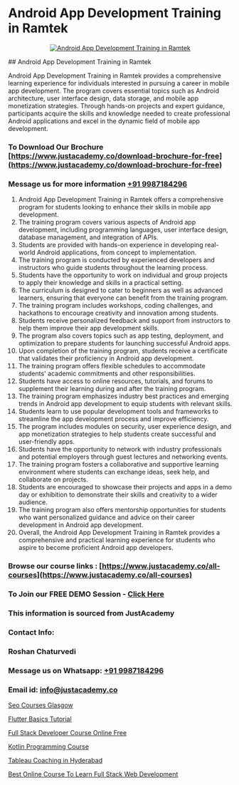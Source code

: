 # Android App Development Training in Ramtek

<p align="center">
  <a href="https://justacademy.co/course-detail/android-app-development">
    <img src="https://justacademy.co/storage2/course_image/1676635923_course_image.webp" alt="Android App Development Training in Ramtek">
  </a>
</p>
## Android App Development Training in Ramtek

Android App Development Training in Ramtek provides a comprehensive learning experience for individuals interested in pursuing a career in mobile app development. The program covers essential topics such as Android architecture, user interface design, data storage, and mobile app monetization strategies. Through hands-on projects and expert guidance, participants acquire the skills and knowledge needed to create professional Android applications and excel in the dynamic field of mobile app development.
### To Download Our Brochure [https://www.justacademy.co/download-brochure-for-free](https://www.justacademy.co/download-brochure-for-free)
### Message us for more information [+91 9987184296](https://api.whatsapp.com/send?phone=919987184296)
1) Android App Development Training in Ramtek offers a comprehensive program for students looking to enhance their skills in mobile app development.
2) The training program covers various aspects of Android app development, including programming languages, user interface design, database management, and integration of APIs.
3) Students are provided with hands-on experience in developing real-world Android applications, from concept to implementation.
4) The training program is conducted by experienced developers and instructors who guide students throughout the learning process.
5) Students have the opportunity to work on individual and group projects to apply their knowledge and skills in a practical setting.
6) The curriculum is designed to cater to beginners as well as advanced learners, ensuring that everyone can benefit from the training program.
7) The training program includes workshops, coding challenges, and hackathons to encourage creativity and innovation among students.
8) Students receive personalized feedback and support from instructors to help them improve their app development skills.
9) The program also covers topics such as app testing, deployment, and optimization to prepare students for launching successful Android apps.
10) Upon completion of the training program, students receive a certificate that validates their proficiency in Android app development.
11) The training program offers flexible schedules to accommodate students' academic commitments and other responsibilities.
12) Students have access to online resources, tutorials, and forums to supplement their learning during and after the training program.
13) The training program emphasizes industry best practices and emerging trends in Android app development to equip students with relevant skills.
14) Students learn to use popular development tools and frameworks to streamline the app development process and improve efficiency.
15) The program includes modules on security, user experience design, and app monetization strategies to help students create successful and user-friendly apps.
16) Students have the opportunity to network with industry professionals and potential employers through guest lectures and networking events.
17) The training program fosters a collaborative and supportive learning environment where students can exchange ideas, seek help, and collaborate on projects.
18) Students are encouraged to showcase their projects and apps in a demo day or exhibition to demonstrate their skills and creativity to a wider audience.
19) The training program also offers mentorship opportunities for students who want personalized guidance and advice on their career development in Android app development.
20) Overall, the Android App Development Training in Ramtek provides a comprehensive and practical learning experience for students who aspire to become proficient Android app developers.

### Browse our course links : [https://www.justacademy.co/all-courses](https://www.justacademy.co/all-courses) 
### To Join our FREE DEMO Session - [Click Here](https://www.justacademy.co/register-for-course-demo)


### This information is sourced from JustAcademy
### Contact Info:
### Roshan Chaturvedi
### Message us on Whatsapp: [+91 9987184296](https://api.whatsapp.com/send?phone=919987184296)
### Email id: [info@justacademy.co](mailto:info@justacademy.co)
                
[Seo Courses Glasgow](https://www.linkedin.com/pulse/seo-courses-glasgow-justacademy-pune-qqb5c?trackingId=m2HB2GWNKbWKcfhKTI5V1Q%3D%3D&lipi=urn%3Ali%3Apage%3Ad_flagship3_company_admin%3B29WLpZO4T7eqWsLqmXNgZw%3D%3D)

[Flutter Basics Tutorial](https://www.linkedin.com/pulse/flutter-basics-tutorial-justacademy-pune-mz4ic?trackingId=NvS4KvKCfcu2sKeNyFd0Yw%3D%3D&lipi=urn%3Ali%3Apage%3Ad_flagship3_company_admin%3BkSdz4uVbRn2Dzpfhctvkdw%3D%3D)

[Full Stack Developer Course Online Free](https://medium.com/@ranemanish460/full-stack-developer-course-online-free-ab84f4bffd61)

[Kotlin Programming Course](https://medium.com/@ranepooja/kotlin-programming-course-19252356c2a3)

[Tableau Coaching in Hyderabad](https://justacademyin.github.io/justacademy/tableau-coaching-in-hyderabad)

[Best Online Course To Learn Full Stack Web Development](https://justacademyin.github.io/justacademy/best-online-course-to-learn-full-stack-web-development)

